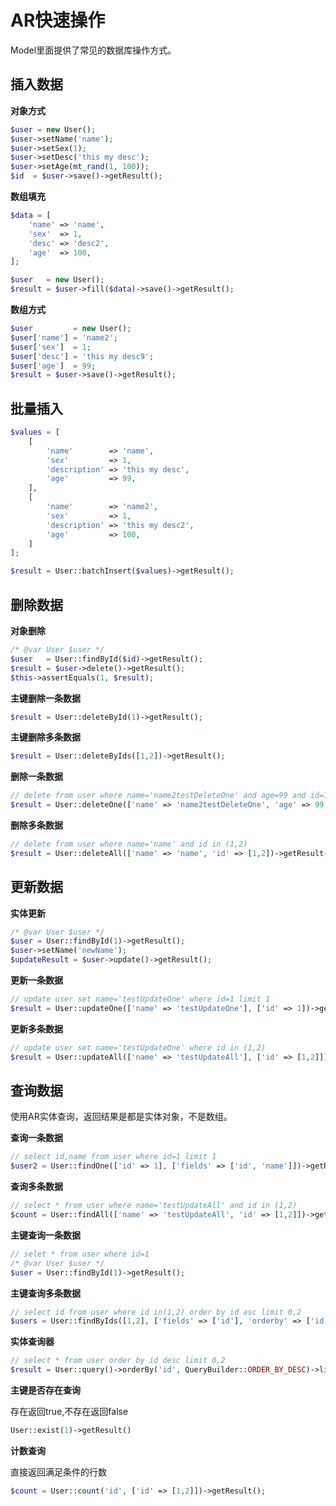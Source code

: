 # AR快速操作
Model里面提供了常见的数据库操作方式。

## 插入数据

**对象方式**    
```php
$user = new User();
$user->setName('name');
$user->setSex(1);
$user->setDesc('this my desc');
$user->setAge(mt_rand(1, 100));
$id  = $user->save()->getResult();
```

**数组填充**    
```php
$data = [
    'name' => 'name',
    'sex'  => 1,
    'desc' => 'desc2',
    'age'  => 100,
];

$user   = new User();
$result = $user->fill($data)->save()->getResult();
```


**数组方式**    
```php
$user         = new User();
$user['name'] = 'name2';
$user['sex']  = 1;
$user['desc'] = 'this my desc9';
$user['age']  = 99;
$result = $user->save()->getResult();
```

## 批量插入

```php
$values = [
    [
        'name'        => 'name',
        'sex'         => 1,
        'description' => 'this my desc',
        'age'         => 99,
    ],
    [
        'name'        => 'name2',
        'sex'         => 1,
        'description' => 'this my desc2',
        'age'         => 100,
    ]
];

$result = User::batchInsert($values)->getResult();
```

## 删除数据

**对象删除**   
 
```php
/* @var User $user */
$user   = User::findById($id)->getResult();
$result = $user->delete()->getResult();
$this->assertEquals(1, $result);
```

**主键删除一条数据**   
 
```php
$result = User::deleteById(1)->getResult();
```

**主键删除多条数据**   
 
```php
$result = User::deleteByIds([1,2])->getResult();
```


**删除一条数据**   

```php
// delete from user where name='name2testDeleteOne' and age=99 and id=1 limit 1
$result = User::deleteOne(['name' => 'name2testDeleteOne', 'age' => 99, 'id' => 1])->getResult();
```

**删除多条数据**
```php
// delete from user where name='name' and id in (1,2)
$result = User::deleteAll(['name' => 'name', 'id' => [1,2])->getResult();
```


## 更新数据

**实体更新**   
 
```php
/* @var User $user */
$user = User::findById(1)->getResult();
$user->setName('newName');
$updateResult = $user->update()->getResult();
```

**更新一条数据**   
 
```php
// update user set name='testUpdateOne' where id=1 limit 1
$result = User::updateOne(['name' => 'testUpdateOne'], ['id' => 1])->getResult();
```


**更新多条数据**   
 
```php
// update user set name='testUpdateOne' where id in (1,2)
$result = User::updateAll(['name' => 'testUpdateAll'], ['id' => [1,2]])->getResult();
```

## 查询数据
使用AR实体查询，返回结果是都是实体对象，不是数组。

**查询一条数据**   
 
```php
// select id,name from user where id=1 limit 1
$user2 = User::findOne(['id' => 1], ['fields' => ['id', 'name']])->getResult();
```

**查询多条数据**   
 
```php
// select * from user where name='testUpdateAll' and id in (1,2)
$count = User::findAll(['name' => 'testUpdateAll', 'id' => [1,2]])->getResult();
```

**主键查询一条数据**   
 
```php
// selet * from user where id=1
/* @var User $user */
$user = User::findById(1)->getResult();
```

**主键查询多条数据**   
 
```php
// select id from user where id in(1,2) order by id asc limit 0,2
$users = User::findByIds([1,2], ['fields' => ['id'], 'orderby' => ['id' => 'asc'], 'limit' => 2])->getResult();
```

**实体查询器**   
 
```php
// select * from user order by id desc limit 0,2
$result = User::query()->orderBy('id', QueryBuilder::ORDER_BY_DESC)->limit(2)->get()->getResult();
```

**主键是否存在查询**   
 
存在返回true,不存在返回false

```php
User::exist(1)->getResult()
```


**计数查询**   

直接返回满足条件的行数
 
```php
$count = User::count('id', ['id' => [1,2]])->getResult();
```
